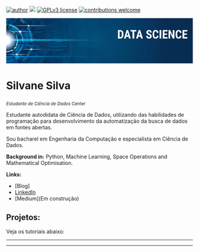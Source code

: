 [![author](https://img.shields.io/badge/author-SilvaneS-red.svg)](https://www.linkedin.com/in/silvane-silva-930292239) [![](https://img.shields.io/badge/python-3.7+-blue.svg)](https://www.python.org/downloads/release/python-365/) [![GPLv3 license](https://img.shields.io/badge/License-GPLv3-blue.svg)](http://perso.crans.org/besson/LICENSE.html) [![contributions welcome](https://img.shields.io/badge/contributions-welcome-brightgreen.svg?style=flat)](https://github.com/silvanescience)

<p align="center">
  <img src="banner.png" >
</p>

# Silvane Silva
<sub>*Estudante de Ciência de Dados* Center</sub>

Estudante autodidata de Ciência de Dados, utilizando das habilidades de programação para desenvolvimento da automatização da busca de dados em fontes abertas.

Sou bacharel em Engenharia da Computação e especialista em Ciência de Dados.

**Background in:** Python, Machine Learning, Space Operations and Mathematical Optimisation.

**Links:**
* [Blog]
* [LinkedIn](https://www.linkedin.com/in/silvane-silva-930292239)
* [Medium](Em construção)


## Projetos:
Veja os tutoriais abaixo:

* **

---















